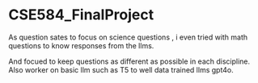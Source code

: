 # CSE584_FinalProject

As question sates to focus on science questions , i even tried with math questions to know responses from the llms.

And focued to keep questions as different as possible in each discipline.
Also worker on basic llm such as T5 to well data trained llms gpt4o.
